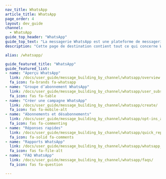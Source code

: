 ```yaml
---
nav_title: WhatsApp
article_title: WhatsApp
page_order: 4
layout: dev_guide
channel:
  - WhatsApp
guide_top_header: "WhatsApp"
guide_top_text: "La messagerie WhatsApp est une plateforme de messagerie pair-à-pair populaire utilisée dans le monde entier et qui propose une messagerie basée sur les conversations pour les entreprises. Le canal de communication WhatsApp propose un moyen direct d’atteindre vos utilisateurs et vos clients sur la plateforme WhatsApp. <br><br>**L’accès WhatsApp n’est disponible que dans certains packages Braze. Pour démarrer, contactez votre gestionnaire de compte ou votre gestionnaire du succès des clients.**"
description: "Cette page de destination contient tout ce qui concerne WhatsApp, y compris comment créer une campagne WhatsApp, les inscriptions et les désinscriptions, les réponses rapides, la création de rapports, etc."

alias: /whatsapp/

guide_featured_title: "WhatsApp"
guide_featured_list:
- name: "Aperçu WhatsApp"
  link: /docs/user_guide/message_building_by_channel/whatsapp/overview
  fa_icon: fa-brands fa-whatsapp
- name: "Groupe d’abonnement WhatsApp"
  link: /docs/user_guide/message_building_by_channel/whatsapp/user_subscription/
  fa_icon: fas fa-table
- name: "Créer une campagne WhatsApp"
  link: /docs/user_guide/message_building_by_channel/whatsapp/create/
  fa_icon: fas fa-mobile-alt
- name: "Abonnements et désabonnements"
  link: /docs/user_guide/message_building_by_channel/whatsapp/opt-ins_and_opt-outs/
  fa_icon: fas fa-commenting
- name: "Réponses rapides"
  link: /docs/user_guide/message_building_by_channel/whatsapp/quick_replies/
  fa_icon: fa-solid fa-comments
- name: "Rapports WhatsApp"
  link: /docs/user_guide/message_building_by_channel/whatsapp/whatsapp_campaign_analytics/
  fa_icon: fas fa-file-alt
- name: "FAQ WhatsApp"
  link: /docs/user_guide/message_building_by_channel/whatsapp/faqs/
  fa_icon: fas fa-question

---
```

<br><br>
